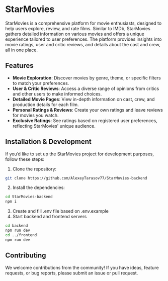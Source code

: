 # StarMovies

StarMovies is a comprehensive platform for movie enthusiasts, designed to help users explore, review, and rate films. Similar to IMDb, StarMovies gathers detailed information on various movies and offers a unique experience tailored to user preferences. The platform provides insights into movie ratings, user and critic reviews, and details about the cast and crew, all in one place.

## Features

- **Movie Exploration**: Discover movies by genre, theme, or specific filters to match your preferences.
- **User & Critic Reviews**: Access a diverse range of opinions from critics and other users to make informed choices.
- **Detailed Movie Pages**: View in-depth information on cast, crew, and production details for each film.
- **Personal Ratings & Reviews**: Create your own ratings and leave reviews for movies you watch.
- **Exclusive Ratings**: See ratings based on registered user preferences, reflecting StarMovies' unique audience.

## Installation & Development

If you’d like to set up the StarMovies project for development purposes, follow these steps:

1. Clone the repository:
  ```bash
  git clone https://github.com/AlexeyTarasov77/StarMovies-backend
  ```
2. Install the dependencies:
  ```bash
  cd StarMovies-backend
  npm i
  ```
3. Create and fill .env file based on .env.example
4. Start backend and frontend servers
  ```bash
  cd backend
  npm run dev
  cd ../frontend
  npm run dev
  ```


## Contributing

We welcome contributions from the community! If you have ideas, feature requests, or bug reports, please submit an issue or pull request.
